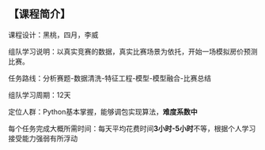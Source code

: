 ## 【课程简介】

课程设计：黑桃，四月，李威

组队学习说明：以真实竞赛的数据，真实比赛场景为依托，开始一场模拟房价预测比赛。

任务路线：分析赛题-数据清洗-特征工程-模型-模型融合-比赛总结

组队学习周期：12天

定位人群：Python基本掌握，能够调包实现算法，**难度系数中**

每个任务完成大概所需时间：每天平均花费时间**3小时-5小时**不等，根据个人学习接受能力强弱有所浮动